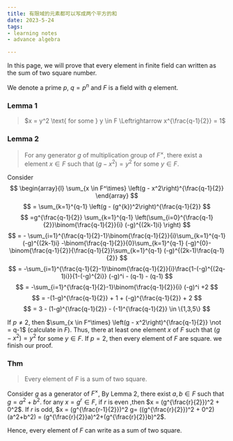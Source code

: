 ```yaml
---
title: 有限域的元素都可以写成两个平方的和
date: 2023-5-24
tags:
- learning notes
- advance algebra

---
```




In this page, we will prove that every element in finite field can written as the sum of two square number.



We denote a prime $p$, $q = p^n$ and $F$ is a field with $q$ element.



### Lemma 1
> $x = y^2  \text{ for some } y \in F \Leftrightarrow x^{\frac{q-1}{2}} = 1$

### Lemma 2
> For any generator $g$ of multiplication group of $F^\times$, there exist a element $x \in F$ such that $(g - x^2) = y^2$ for some $y \in F$.

Consider
$$
\begin{array}{l}
\sum_{x \in F^\times} \left(g - x^2\right)^{\frac{q-1}{2}}
\end{array}
$$
$$
= \sum_{k=1}^{q-1} \left(g - (g^{k})^2\right)^{\frac{q-1}{2}}
$$
$$
=g^{\frac{q-1}{2}} \sum_{k=1}^{q-1} \left(\sum_{i=0}^{\frac{q-1}{2}}\binom{\frac{q-1}{2}}{i} (-g)^{(2k-1)i} \right)
$$
$$
= - \sum_{i=1}^{\frac{q-1}{2}-1}\binom{\frac{q-1}{2}}{i}\sum_{k=1}^{q-1} (-g)^{(2k-1)i} -\binom{\frac{q-1}{2}}{0}\sum_{k=1}^{q-1} (-g)^{0}-\binom{\frac{q-1}{2}}{\frac{q-1}{2}}\sum_{k=1}^{q-1} (-g)^{(2k-1)\frac{q-1}{2}}
$$
$$
= -\sum_{i=1}^{\frac{q-1}{2}-1}\binom{\frac{q-1}{2}}{i}\frac{1-(-g)^{(2q-1)i}}{1-(-g)^{2i}} (-g)^i - (q-1) - (q-1)
$$
$$
= -\sum_{i=1}^{\frac{q-1}{2}-1}\binom{\frac{q-1}{2}}{i} (-g)^i +2
$$
$$
= -(1-g)^{\frac{q-1}{2}} + 1 + (-g)^{\frac{q-1}{2}} + 2
$$
$$
= 3 - (1-g)^{\frac{q-1}{2}} - (-1)^{\frac{q-1}{2}} \in \{1,3,5\}
$$

If $p \not = 2$, then $\sum_{x \in F^\times} \left(g - x^2\right)^{\frac{q-1}{2}} \not = q-1$ (calculate in $F$). Thus, there at least one element $x$ of $F$ such that $(g-x^2) = y^2$ for some $y \in F$.
If $p = 2$, then every element of $F$ are square.
we finish our proof.


### Thm 
> Every element of $F$ is a sum of two square.

Consider $g$ as a generator of $F^\times$, 
By Lemma 2, there exist $a,b \in F$ such that $g = a^2 + b^2$.
for any $x = g^r \in F$, if $r$ is even ,then $x = (g^{\frac{r}{2}})^2 + 0^2$.
If $r$ is odd, $x = (g^{\frac{r-1}{2}})^2 g= ((g^{\frac{r}{2}})^2 + 0^2)(a^2+b^2) = (g^{\frac{r}{2}}a)^2+(g^{\frac{r}{2}}b)^2$.

Hence, every element of $F$ can write as a sum of two square.